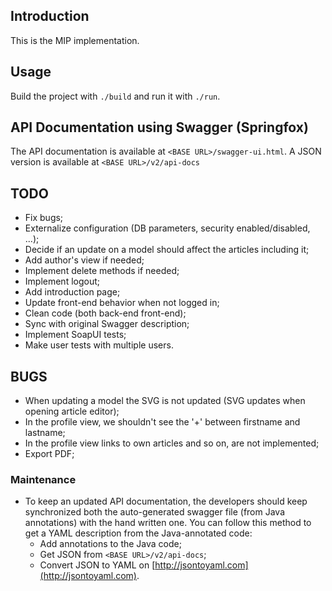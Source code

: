 ## Introduction

This is the MIP implementation.

## Usage

Build the project with `./build` and run it with `./run`.

## API Documentation using Swagger (Springfox)

The API documentation is available at `<BASE URL>/swagger-ui.html`. A JSON version is available at `<BASE URL>/v2/api-docs`

## TODO

* Fix bugs;
* Externalize configuration (DB parameters, security enabled/disabled, ...);
* Decide if an update on a model should affect the articles including it;
* Add author's view if needed;
* Implement delete methods if  needed;
* Implement logout;
* Add introduction page;
* Update front-end behavior when not logged in;
* Clean code (both back-end front-end);
* Sync with original Swagger description;
* Implement SoapUI tests;
* Make user tests with multiple users.

## BUGS

* When updating a model the SVG is not updated (SVG updates when opening article editor);
* In the profile view, we shouldn't see the '+' between firstname and lastname;
* In the profile view links to own articles and so on, are not implemented;
* Export PDF;



### Maintenance

* To keep an updated API documentation, the developers should keep synchronized both the auto-generated swagger file (from Java annotations) with the hand written one. You can follow this method to get a YAML description from the Java-annotated code:
  * Add annotations to the Java code;
  * Get JSON from `<BASE URL>/v2/api-docs`;
  * Convert JSON to YAML on [http://jsontoyaml.com](http://jsontoyaml.com).
  